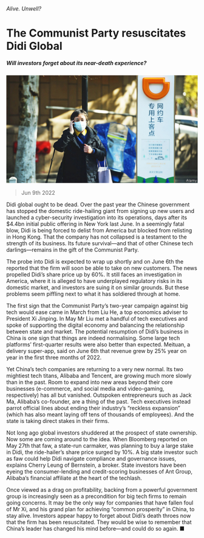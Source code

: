 ###### Alive. Unwell?

# The Communist Party resuscitates Didi Global 

##### Will investors forget about its near-death experience? 

![image](images/20220611_WBP003.jpg) 

> Jun 9th 2022 

Didi global ought to be dead. Over the past year the Chinese government has stopped the domestic ride-hailing giant from signing up new users and launched a cyber-security investigation into its operations, days after its $4.4bn initial public offering in New York last June. In a seemingly fatal blow, Didi is being forced to delist from America but blocked from relisting in Hong Kong. That the company has not collapsed is a testament to the strength of its business. Its future survival—and that of other Chinese tech darlings—remains in the gift of the Communist Party.

The probe into Didi is expected to wrap up shortly and on June 6th the  reported that the firm will soon be able to take on new customers. The news propelled Didi’s share price up by 60%. It still faces an investigation in America, where it is alleged to have underplayed regulatory risks in its domestic market, and investors are suing it on similar grounds. But these problems seem piffling next to what it has soldiered through at home.

The first sign that the Communist Party’s two-year campaign against big tech would ease came in March from Liu He, a top economics adviser to President Xi Jinping. In May Mr Liu met a handful of tech executives and spoke of supporting the digital economy and balancing the relationship between state and market. The potential resumption of Didi’s business in China is one sign that things are indeed normalising. Some large tech platforms’ first-quarter results were also better than expected. Meituan, a delivery super-app, said on June 6th that revenue grew by 25% year on year in the first three months of 2022. 

Yet China’s tech companies are returning to a very new normal. Its two mightiest tech titans, Alibaba and Tencent, are growing much more slowly than in the past. Room to expand into new areas beyond their core businesses (e-commerce, and social media and video-gaming, respectively) has all but vanished. Outspoken entrepreneurs such as Jack Ma, Alibaba’s co-founder, are a thing of the past. Tech executives instead parrot official lines about ending their industry’s “reckless expansion” (which has also meant laying off tens of thousands of employees). And the state is taking direct stakes in their firms.

Not long ago global investors shuddered at the prospect of state ownership. Now some are coming around to the idea. When Bloomberg reported on May 27th that faw, a state-run carmaker, was planning to buy a large stake in Didi, the ride-hailer’s share price surged by 10%. A big state investor such as faw could help Didi navigate compliance and governance issues, explains Cherry Leung of Bernstein, a broker. State investors have been eyeing the consumer-lending and credit-scoring businesses of Ant Group, Alibaba’s financial affiliate at the heart of the techlash. 

Once viewed as a drag on profitability, backing from a powerful government group is increasingly seen as a precondition for big tech firms to remain going concerns. It may be the only way for companies that have fallen foul of Mr Xi, and his grand plan for achieving “common prosperity” in China, to stay alive. Investors appear happy to forget about Didi’s death throes now that the firm has been resuscitated. They would be wise to remember that China’s leader has changed his mind before—and could do so again. ■


